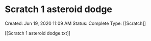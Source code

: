 # Scratch 1 asteroid dodge

Created: Jun 19, 2020 11:09 AM
Status: Complete
Type: [[Scratch]]

[[Scratch 1 asteroid dodge.txt]]